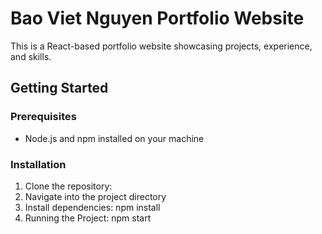 # Bao Viet Nguyen Portfolio Website

This is a React-based portfolio website showcasing projects, experience, and skills.

## Getting Started

### Prerequisites

- Node.js and npm installed on your machine

### Installation

1. Clone the repository:
2. Navigate into the project directory
3. Install dependencies: npm install
4. Running the Project: npm start

